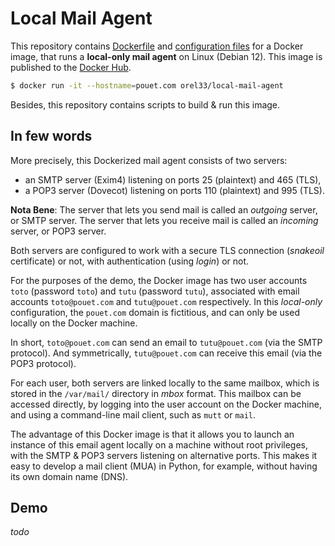 # Local Mail Agent

This repository contains [Dockerfile](Dockerfile) and [configuration
files](config/) for a Docker image, that runs a **local-only mail agent** on
Linux (Debian 12). This image is published to the [Docker
Hub](https://hub.docker.com/repository/docker/orel33/local-mail-agent).

```bash
$ docker run -it --hostname=pouet.com orel33/local-mail-agent
```

Besides, this repository contains scripts to build & run this image.

## In few words

More precisely, this Dockerized mail agent consists of two servers:

* an SMTP server (Exim4) listening on ports 25 (plaintext) and 465 (TLS),
* a POP3 server (Dovecot) listening on ports 110 (plaintext) and 995 (TLS).

**Nota Bene**: The server that lets you send mail is called an *outgoing*
server, or SMTP server. The server that lets you receive mail is called an
*incoming* server, or POP3 server.

Both servers are configured to work with a secure TLS connection (*snakeoil*
certificate) or not, with authentication (using *login*) or not.

For the purposes of the demo, the Docker image has two user accounts `toto`
(password `toto`) and `tutu` (password `tutu`), associated with email accounts
`toto@pouet.com` and `tutu@pouet.com` respectively. In this *local-only*
configuration, the `pouet.com` domain is fictitious, and can only be used
locally on the Docker machine.

In short, `toto@pouet.com` can send an email to `tutu@pouet.com` (via the SMTP
protocol). And symmetrically, `tutu@pouet.com` can receive this email (via the
POP3 protocol).

For each user, both servers are linked locally to the same mailbox, which is
stored in the `/var/mail/` directory in *mbox* format. This mailbox can be
accessed directly, by logging into the user account on the Docker machine, and
using a command-line mail client, such as `mutt` or `mail`.

The advantage of this Docker image is that it allows you to launch an instance
of this email agent locally on a machine without root privileges, with the SMTP
& POP3 servers listening on alternative ports. This makes it easy to develop a
mail client (MUA) in Python, for example, without having its own domain name
(DNS).


## Demo

*todo*
